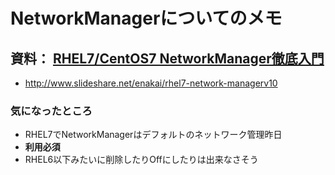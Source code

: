 # NetworkManagerについてのメモ

## 資料： [RHEL7/CentOS7 NetworkManager徹底入門](http://www.slideshare.net/enakai/rhel7-network-managerv10)

- http://www.slideshare.net/enakai/rhel7-network-managerv10

### 気になったところ

- RHEL7でNetworkManagerはデフォルトのネットワーク管理昨日
- **利用必須**
- RHEL6以下みたいに削除したりOffにしたりは出来なさそう
